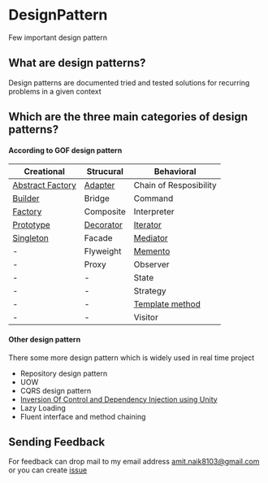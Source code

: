 # DesignPattern

Few important design pattern

## What are design patterns?

Design patterns are documented tried and tested solutions for recurring problems in a given context

## Which are the three main categories of design patterns?

#### According to GOF design pattern

 
| Creational  | Strucural  | Behavioral | 
| ------------- | ------------- | ------------- |
| [Abstract Factory](Abstract-Factory)  | [Adapter](Adapter)  | Chain of Resposibility | 
| [Builder](Builder) | Bridge  | Command |
| [Factory](Factory) | Composite  | Interpreter |
| [Prototype](Prototype) | [Decorator](Decorator)  | [Iterator](Iterator) |
| [Singleton](Singleton) | Facade  | [Mediator](Mediator) |
| - | Flyweight  | [Memento](Memento) |
| - | Proxy  | Observer |
| - | -  | State |
| - | -  | Strategy |
| - | -  | [Template method](Templatemethod) |
| - | -  | Visitor |

#### Other design pattern

There some more design pattern which is widely used in real time project
* Repository design pattern
* UOW
* CQRS design pattern
* [Inversion Of Control and Dependency Injection using Unity](IOC-DI)
* Lazy Loading
* Fluent interface and method chaining

## Sending Feedback

For feedback can drop mail to my email address amit.naik8103@gmail.com or you can create [issue](https://github.com/Amitpnk/angular-application/issues/new)

